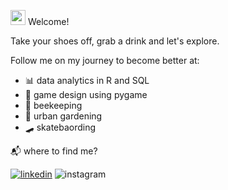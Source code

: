 <img src="https://emoji.gg/assets/emoji/2772-akkowoah.gif" width="24px" alt="sup"> Welcome!

Take your shoes off, grab a drink and let's explore. 

Follow me on my journey to become better at:
- 📊 data analytics in R and SQL
- 👾 game design using pygame
- 🐝 beekeeping 
- 🌱 urban gardening
- 🛹 skatebaording


📬 where to find me?


[![linkedin](https://img.shields.io/static/v1?style=flat-square&logo=linkedin&label=&message=linkedin&color=5b5b5b&)](https://www.linkedin.com/in/william-chime/)
![instagram](https://img.shields.io/static/v1?style=flat-square&logo=instagram&label=&message=@hermitbill&color=5b5b5b)


<!---
hermitbill/hermitbill is a ✨ special ✨ repository because its `README.md` (this file) appears on your GitHub profile.
You can click the Preview link to take a look at your changes.
--->
